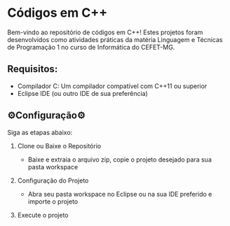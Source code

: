 # Códigos em C++

Bem-vindo ao repositório de códigos em C++! Estes projetos foram desenvolvidos como atividades práticas da matéria Linguagem e Técnicas de Programação 1 no curso de Informática do CEFET-MG.

## Requisitos:
- Compilador C: Um compilador compatível com C++11 ou superior
- Eclipse IDE (ou outro IDE de sua preferência)

## ⚙️Configuração⚙️

Siga as etapas abaixo:

1. Clone ou Baixe o Repositório
    - Baixe e extraia o arquivo zip, copie o projeto desejado para sua pasta workspace
      
2. Configuração do Projeto
    - Abra seu pasta workspace no Eclipse ou na sua IDE preferido e importe o projeto

3. Execute o projeto

